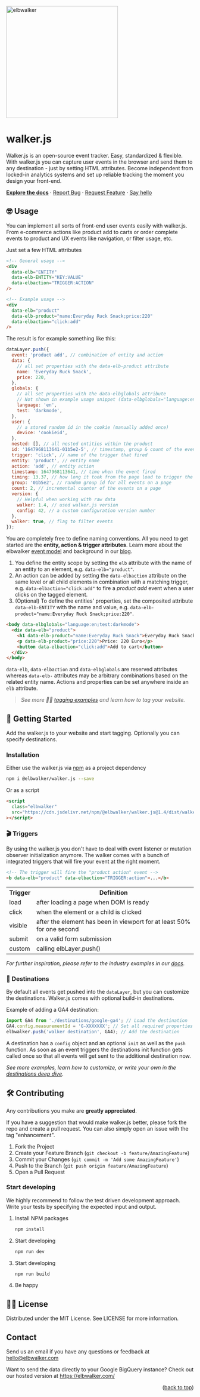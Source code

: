 <p align="left">
  <a href="https://elbwalker.com">
    <img title="elbwalker" src='https://www.elbwalker.com/elbwalker.png' width="300px"/>
  </a>
</p>

# walker.js

Walker.js is an open-source event tracker. Easy, standardized & flexible. With walker.js you can capture user events in the browser and send them to any destination - just by setting HTML attributes.
Become independent from locked-in analytics systems and set up reliable tracking the moment you design your front-end.

[**Explore the docs**](https://docs.elbwalker.com) · [Report Bug](https://github.com/elbwalker/walker.js/issues/new) · [Request Feature](https://github.com/elbwalker/walker.js/issues/new) · [Say hello](https://calendly.com/elbwalker-demo/30min)

## 🤓 Usage

You can implement all sorts of front-end user events easily with walker.js. From e-commerce actions like product add to carts or order complete events to product and UX events like navigation, or filter usage, etc.

Just set a few HTML attributes

```html
<!-- General usage -->
<div
  data-elb="ENTITY"
  data-elb-ENTITY="KEY:VALUE"
  data-elbaction="TRIGGER:ACTION"
/>

<!-- Example usage -->
<div
  data-elb="product"
  data-elb-product="name:Everyday Ruck Snack;price:220"
  data-elbaction="click:add"
/>
```

The result is for example something like this:

```js
dataLayer.push({
  event: 'product add', // combination of entity and action
  data: {
    // all set properties with the data-elb-product attribute
    name: 'Everyday Ruck Snack',
    price: 220,
  },
  globals: {
    // all set properties with the data-elbglobals attribute
    // Not shown in example usage snippet (data-elbglobals="language:en;test:darkmode")
    language: 'en',
    test: 'darkmode',
  },
  user: {
    // a stored random id in the cookie (manually added once)
    device: 'cookieid',
  },
  nested: [], // all nested entities within the product
  id: '1647968113641-01b5e2-5', // timestamp, group & count of the event
  trigger: 'click', // name of the trigger that fired
  entity: 'product', // entity name
  action: 'add', // entity action
  timestamp: 1647968113641, // time when the event fired
  timing: 13.37, // how long it took from the page load to trigger the event
  group: '01b5e2', // random group id for all events on a page
  count: 2, // incremental counter of the events on a page
  version: {
    // Helpful when working with raw data
    walker: 1.4, // used walker.js version
    config: 42, // a custom configuration version number
  },
  walker: true, // flag to filter events
});
```

You are completely free to define naming conventions. All you need to get started are the **entity, action & trigger attributes**. Learn more about the elbwalker [event model](https://www.elbwalker.com/blog/elbwalker-event-concept) and background in our [blog](https://www.elbwalker.com/blog/).

1. You define the entity scope by setting the `elb` attribute with the name of an entity to an element, e.g. `data-elb="product"`.
2. An action can be added by setting the `data-elbaction` attribute on the same level or all child elements in combination with a matching trigger, e.g. `data-elbaction="click:add"` to fire a _product add_ event when a user clicks on the tagged element.
3. (Optional) To define the entities' properties, set the composited attribute `data-elb-ENTITY` with the name and value, e.g. `data-elb-product="name:Everyday Ruck Snack;price:220"`.

```html
<body data-elbglobals="language:en;test:darkmode">
  <div data-elb="product">
    <h1 data-elb-product="name:Everyday Ruck Snack">Everyday Ruck Snack</h1>
    <p data-elb-product="price:220">Price: 220 Euro</p>
    <button data-elbaction="click:add">Add to cart</button>
  </div>
</body>
```

`data-elb`, `data-elbaction` and `data-elbglobals` are reserved attributes whereas `data-elb-` attributes may be arbitrary combinations based on the related entity name.
Actions and properties can be set anywhere inside an `elb` attribute.

> _See more 🧑‍🎓 [tagging examples](./examples) and learn how to tag your website._

## 🚀 Getting Started

Add the walker.js to your website and start tagging. Optionally you can specify destinations.

### Installation

Either use the walker.js via [npm](https://www.npmjs.com/package/@elbwalker/walker.js) as a project dependency

```sh
npm i @elbwalker/walker.js --save
```

Or as a script

```html
<script
  class="elbwalker"
  src="https://cdn.jsdelivr.net/npm/@elbwalker/walker.js@1.4/dist/walker.js"
></script>
```

### 🎬 Triggers

By using the walker.js you don't have to deal with event listener or mutation observer initialization anymore. The walker comes with a bunch of integrated triggers that will fire your event at the right moment.

```html
<!-- The trigger will fire the "product action" event -->
<b data-elb="product" data-elbaction="TRIGGER:action">...</b>
```

<table>
  <tr>
    <th>Trigger</th>
    <th>Definition</th>
  </tr>
  <tr>
    <td>load</td>
    <td>after loading a page when DOM is ready</td>
  </tr>
  <tr>
    <td>click</td>
    <td>when the element or a child is clicked</td>
  </tr>
  <tr>
    <td>visible</td>
    <td>after the element has been in viewport for at least 50% for one second</td>
  </tr>
  <tr>
    <td>submit</td>
    <td>on a valid form submission</td>
  </tr>
  <tr>
    <td>custom</td>
    <td>calling elbLayer.push()</td>
  </tr>
</table>

_For further inspiration, please refer to the industry examples in our [docs](https://docs.elbwalker.com/sources/web/industry-examples)._

### 🎯 Destinations

By default all events get pushed into the `dataLayer`, but you can customize the destinations. Walker.js comes with optional build-in destinations.

Example of adding a GA4 destination:

```js
import GA4 from './destinations/google-ga4'; // Load the destination
GA4.config.measurementId = 'G-XXXXXXX'; // Set all required properties
elbwalker.push('walker destination', GA4); // Add the destination
```

A destination has a `config` object and an optional `init` as well as the `push` function.
As soon as an event triggers the destinations init function gets called once so that all events will get sent to the additional destination now.

_See more examples, learn how to customize, or write your own in the [destinations deep dive](./src/destinations/)_.

## 🛠 Contributing

Any contributions you make are **greatly appreciated**.

If you have a suggestion that would make walker.js better, please fork the repo and create a pull request. You can also simply open an issue with the tag "enhancement".

1. Fork the Project
2. Create your Feature Branch (`git checkout -b feature/AmazingFeature`)
3. Commit your Changes (`git commit -m 'Add some AmazingFeature'`)
4. Push to the Branch (`git push origin feature/AmazingFeature`)
5. Open a Pull Request

### Start developing

We highly recommend to follow the test driven development approach. Write your tests by specifying the expected input and output.

1. Install NPM packages
   ```sh
   npm install
   ```
2. Start developing
   ```sh
   npm run dev
   ```
3. Start developing
   ```sh
   npm run build
   ```
4. Be happy

## 👩‍⚖️ License

Distributed under the MIT License. See LICENSE for more information.

## Contact

Send us an email if you have any questions or feedback at hello@elbwalker.com

Want to send the data directly to your Google BigQuery instance? Check out our hosted version at https://elbwalker.com/

<p align="right">(<a href="#top">back to top</a>)</p>
